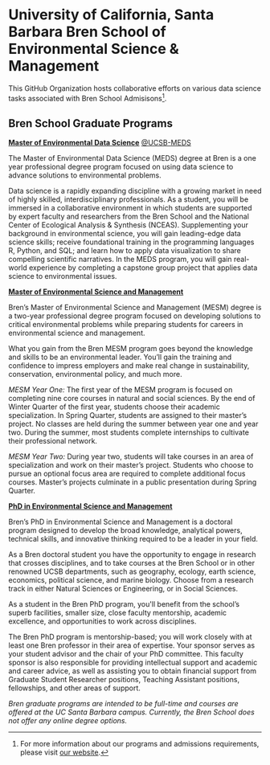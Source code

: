 # University of California, Santa Barbara Bren School of Environmental Science & Management

This GitHub Organization hosts collaborative efforts on various data science tasks associated with Bren School Admisisons[^1]. 

[^1]: For more information about our programs and admissions requirements, please visit [our website](https://bren.ucsb.edu/).

## Bren School Graduate Programs
**[Master of Environmental Data Science](https://bren.ucsb.edu/masters-programs/master-environmental-data-science/academics-meds-program)** [@UCSB-MEDS](https://github.com/UCSB-MEDS)

The Master of Environmental Data Science (MEDS) degree at Bren is a one year professional degree program focused on using data science to advance solutions to environmental problems. 

Data science is a rapidly expanding discipline with a growing market in need of highly skilled, interdisciplinary professionals. As a student, you will be immersed in a collaborative environment in which students are supported by expert faculty and researchers from the Bren School and the National Center of Ecological Analysis & Synthesis (NCEAS). Supplementing your background in environmental science, you will gain leading-edge data science skills; receive foundational training in the programming languages R, Python, and SQL; and learn how to apply data visualization to share compelling scientific narratives. In the MEDS program, you will gain real-world experience by completing a capstone group project that applies data science to environmental issues.

**[Master of Environmental Science and Management](https://bren.ucsb.edu/masters-programs/master-environmental-science-and-management)**

Bren’s Master of Environmental Science and Management (MESM) degree is a two-year professional degree program focused on developing solutions to critical environmental problems while preparing students for careers in environmental science and management.

What you gain from the Bren MESM program goes beyond the knowledge and skills to be an environmental leader. You’ll gain the training and confidence to impress employers and make real change in sustainability, conservation, environmental policy, and much more.

*MESM Year One:* The first year of the MESM program is focused on completing nine core courses in natural and social sciences. By the end of Winter Quarter of the first year, students choose their academic specialization. In Spring Quarter, students are assigned to their master’s project. No classes are held during the summer between year one and year two. During the summer, most students complete internships to cultivate their professional network.

*MESM Year Two:* During year two, students will take courses in an area of specialization and work on their master’s project. Students who choose to pursue an optional focus area are required to complete additional focus courses. Master’s projects culminate in a public presentation during Spring Quarter.

**[PhD in Environmental Science and Management](https://bren.ucsb.edu/phd-environmental-science-and-management)**

Bren’s PhD in Environmental Science and Management is a doctoral program designed to develop the broad knowledge, analytical powers, technical skills, and innovative thinking required to be a leader in your field.

As a Bren doctoral student you have the opportunity to engage in research that crosses disciplines, and to take courses at the Bren School or in other renowned UCSB departments, such as geography, ecology, earth science, economics, political science, and marine biology. Choose from a research track in either Natural Sciences or Engineering, or in Social Sciences.

As a student in the Bren PhD program, you'll benefit from the school’s superb facilities, smaller size, close faculty mentorship, academic excellence, and opportunities to work across disciplines.

The Bren PhD program is mentorship-based; you will work closely with at least one Bren professor in their area of expertise. Your sponsor serves as your student advisor and the chair of your PhD committee. This faculty sponsor is also responsible for providing intellectual support and academic and career advice, as well as assisting you to obtain financial support from Graduate Student Researcher positions, Teaching Assistant positions, fellowships, and other areas of support.

*Bren graduate programs are intended to be full-time and courses are offered at the UC Santa Barbara campus. Currently, the Bren School does not offer any online degree options.*
